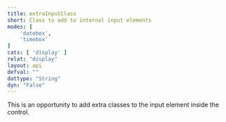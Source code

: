 ```yaml
---
title: extraInputClass
short: Class to add to internal input elements
modes: [
	'datebox',
	'timebox'
]
cats: [ 'display' ]
relat: "display"
layout: api
defval: ""
dattype: "String"
dyn: "False"
---
```


This is an opportunity to add extra classes to the input element inside the control.
